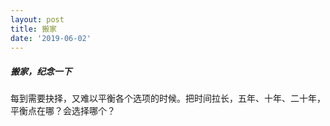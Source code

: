 ```yaml
---
layout: post
title: 搬家
date: '2019-06-02'
---
```


##### 搬家，纪念一下

每到需要抉择，又难以平衡各个选项的时候。把时间拉长，五年、十年、二十年，平衡点在哪？会选择哪个？
